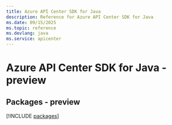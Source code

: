 ```yaml
---
title: Azure API Center SDK for Java
description: Reference for Azure API Center SDK for Java
ms.date: 09/15/2025
ms.topic: reference
ms.devlang: java
ms.service: apicenter
---
```

# Azure API Center SDK for Java - preview
## Packages - preview
[!INCLUDE [packages](api-center-index.md)]